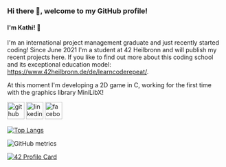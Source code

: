 ### Hi there 👋, welcome to my GitHub profile!
#### I'm Kathi! 🤗
I'm an international project management graduate and just recently started coding! Since June 2021 I'm a student at 42 Heilbronn and will publish my recent projects here. If you like to find out more about this coding school and its exceptional education model: https://www.42heilbronn.de/de/learncoderepeat/.

At this moment I'm developing a 2D game in C, working for the first time with the graphics library MiniLibX!

[<img src='https://cdn.jsdelivr.net/npm/simple-icons@3.0.1/icons/github.svg' alt='github' height='40'>](https://github.com/KHammerschmidt)  [<img src='https://cdn.jsdelivr.net/npm/simple-icons@3.0.1/icons/linkedin.svg' alt='linkedin' height='40'>](https://www.linkedin.com/in/https://www.linkedin.com/public-profile/settings?trk=d_flagship3_profile_self_view_public_profile&lipi=urn%3Ali%3Apage%3Ad_flagship3_profile_self_edit_top_card%3BGn32CkcCSBiMGK87cXtZKA%3D%3D/)  [<img src='https://cdn.jsdelivr.net/npm/simple-icons@3.0.1/icons/facebook.svg' alt='facebook' height='40'>](https://www.facebook.com/katharina.hammerschmidt.5)  

[![Top Langs](https://github-readme-stats.vercel.app/api/top-langs/?username=KHammerschmidt)](https://github.com/anuraghazra/github-readme-stats)

![GitHub metrics](https://metrics.lecoq.io/KHammerschmidt)  

[![42 Profile Card](https://1337-readme.vercel.app/api/profile?cursus=42cursus&leet_logo=hide&login=khammers)](https://github.com/mohouyizme/1337-readme)
